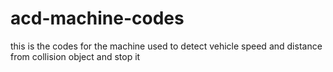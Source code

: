 # acd-machine-codes
this is the codes for the machine used to detect vehicle speed and distance from collision object and stop it
